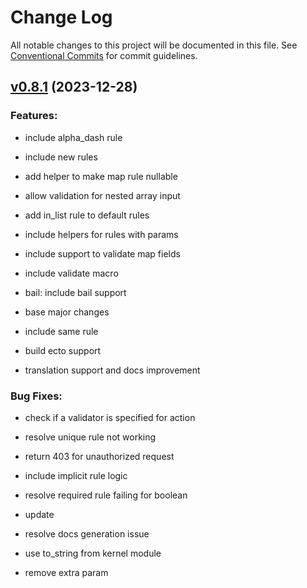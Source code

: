 # Change Log

All notable changes to this project will be documented in this file.
See [Conventional Commits](Https://conventionalcommits.org) for commit guidelines.

<!-- changelog -->

## [v0.8.1](https://github.com/heywhy/elixir-request-validator/compare/v0.8.1...v0.8.1) (2023-12-28)




### Features:

* include alpha_dash rule

* include new rules

* add helper to make map rule nullable

* allow validation for nested array input

* add in_list rule to default rules

* include helpers for rules with params

* include support to validate map fields

* include validate macro

* bail: include bail support

* base major changes

* include same rule

* build ecto support

* translation support and docs improvement

### Bug Fixes:

* check if a validator is specified for action

* resolve unique rule not working

* return 403 for unauthorized request

* include implicit rule logic

* resolve required rule failing for boolean

* update

* resolve docs generation issue

* use to_string from kernel module

* remove extra param
